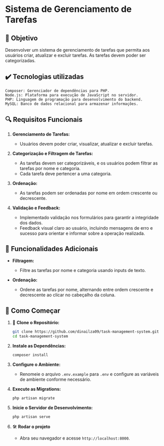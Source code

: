 # Sistema de Gerenciamento de Tarefas

## 🚀 Objetivo

Desenvolver um sistema de gerenciamento de tarefas que permita aos usuários criar, atualizar e excluir tarefas. As tarefas devem poder ser categorizadas.

## ✔️ Tecnologias utilizadas
    Composer: Gerenciador de dependências para PHP.
    Node.js: Plataforma para execução de JavaScript no servidor.
    PHP: Linguagem de programação para desenvolvimento do backend.
    MySQL: Banco de dados relacional para armazenar informações.
    
## 🔍 Requisitos Funcionais

1. **Gerenciamento de Tarefas:**
    - Usuários devem poder criar, visualizar, atualizar e excluir tarefas.

2. **Categorização e Filtragem de Tarefas:**
    - As tarefas devem ser categorizáveis, e os usuários podem filtrar as tarefas por nome e categoria.
    - Cada tarefa deve pertencer a uma categoria.

3. **Ordenação:**
    - As tarefas podem ser ordenadas por nome em ordem crescente ou decrescente.

4. **Validação e Feedback:**
    - Implementado validação nos formulários para garantir a integridade dos dados.
    - Feedback visual claro ao usuário, incluindo mensagens de erro e sucesso para orientar e informar sobre a operação realizada.

## 🌟 Funcionalidades Adicionais

- **Filtragem:**
    - Filtre as tarefas por nome e categoria usando inputs de texto.

- **Ordenação:**
    - Ordene as tarefas por nome, alternando entre ordem crescente e decrescente ao clicar no cabeçalho da coluna.

## 🚀 Como Começar

1. 📁 **Clone o Repositório:**
    ```bash
    git clone https://github.com/dinailza09/task-management-system.git
    cd task-management-system
    ```

2. **Instale as Dependências:**
    ```bash
    composer install
    ```

3. **Configure o Ambiente:**
    - Renomeie o arquivo `.env.example` para `.env` e configure as variáveis de ambiente conforme necessário.

4. **Execute as Migrations:**
    ```bash
    php artisan migrate
    ```

5. **Inicie o Servidor de Desenvolvimento:**
    ```bash
    php artisan serve
    ```

6. 🛠️ **Rodar o projeto**
    - Abra seu navegador e acesse `http://localhost:8000`.

